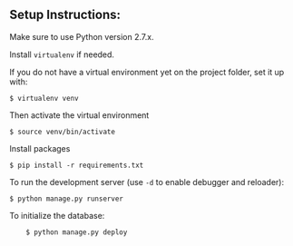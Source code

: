 ## Setup Instructions:

Make sure to use Python version 2.7.x.

Install `virtualenv` if needed.

If you do not have a virtual environment yet on the project folder, set it up with:

    $ virtualenv venv

Then activate the virtual environment

    $ source venv/bin/activate

Install packages

    $ pip install -r requirements.txt

To run the development server (use `-d` to enable debugger and reloader):

    $ python manage.py runserver

To initialize the database:

        $ python manage.py deploy
